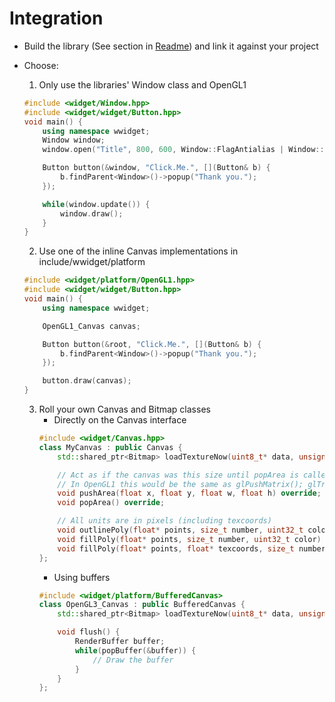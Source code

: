 # Integration

- Build the library (See section in [Readme](Readme.md)) and link it against your project

- Choose:
	1. Only use the libraries' Window class and OpenGL1
	```C++
	#include <widget/Window.hpp>
	#include <widget/widget/Button.hpp>
	void main() {
		using namespace wwidget;
		Window window;
		window.open("Title", 800, 600, Window::FlagAntialias | Window::FlagVsync);

		Button button(&window, "Click.Me.", [](Button& b) {
			b.findParent<Window>()->popup("Thank you.");
		});

		while(window.update()) {
			window.draw();
		}
	}
	```
	2. Use one of the inline Canvas implementations in include/wwidget/platform
	```C++
	#include <widget/platform/OpenGL1.hpp>
	#include <widget/widget/Button.hpp>
	void main() {
		using namespace wwidget;

		OpenGL1_Canvas canvas;

		Button button(&root, "Click.Me.", [](Button& b) {
			b.findParent<Window>()->popup("Thank you.");
		});

		button.draw(canvas);
	}
	```
	3. Roll your own Canvas and Bitmap classes
		- Directly on the Canvas interface
		```C++
		#include <widget/Canvas.hpp>
		class MyCanvas : public Canvas {
			std::shared_ptr<Bitmap> loadTextureNow(uint8_t* data, unsigned w, unsigned h, unsigned components) override;

			// Act as if the canvas was this size until popArea is called.
			// In OpenGL1 this would be the same as glPushMatrix(); glTranslate(x, y, 0);
			void pushArea(float x, float y, float w, float h) override;
			void popArea() override;

			// All units are in pixels (including texcoords)
			void outlinePoly(float* points, size_t number, uint32_t color)  override;
			void fillPoly(float* points, size_t number, uint32_t color)  override;
			void fillPoly(float* points, float* texcoords, size_t number, Bitmap* bitmap, uint32_t tint)  override;
		};
		```
		- Using buffers
		```C++
		#include <widget/platform/BufferedCanvas>
		class OpenGL3_Canvas : public BufferedCanvas {
			std::shared_ptr<Bitmap> loadTextureNow(uint8_t* data, unsigned w, unsigned h, unsigned components) override;

			void flush() {
				RenderBuffer buffer;
				while(popBuffer(&buffer)) {
					// Draw the buffer
				}
			}
		};
		```
